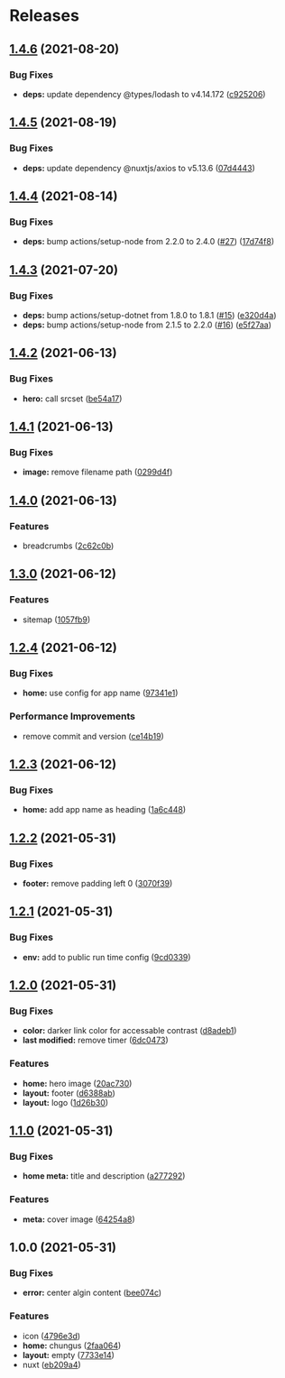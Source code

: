 # Releases

## [1.4.6](https://github.com/shadow81627/gondwanarama/compare/v1.4.5...v1.4.6) (2021-08-20)

### Bug Fixes

- **deps:** update dependency @types/lodash to v4.14.172 ([c925206](https://github.com/shadow81627/gondwanarama/commit/c925206cdbc10923c037a6687d215e1a272b807c))

## [1.4.5](https://github.com/shadow81627/gondwanarama/compare/v1.4.4...v1.4.5) (2021-08-19)

### Bug Fixes

- **deps:** update dependency @nuxtjs/axios to v5.13.6 ([07d4443](https://github.com/shadow81627/gondwanarama/commit/07d44437b3544fb69b58cc4eb2fa05e66c7fdd20))

## [1.4.4](https://github.com/shadow81627/gondwanarama/compare/v1.4.3...v1.4.4) (2021-08-14)

### Bug Fixes

- **deps:** bump actions/setup-node from 2.2.0 to 2.4.0 ([#27](https://github.com/shadow81627/gondwanarama/issues/27)) ([17d74f8](https://github.com/shadow81627/gondwanarama/commit/17d74f855f9f9e7c809b34f3a64a5f7b394d8bac))

## [1.4.3](https://github.com/shadow81627/gondwanarama/compare/v1.4.2...v1.4.3) (2021-07-20)

### Bug Fixes

- **deps:** bump actions/setup-dotnet from 1.8.0 to 1.8.1 ([#15](https://github.com/shadow81627/gondwanarama/issues/15)) ([e320d4a](https://github.com/shadow81627/gondwanarama/commit/e320d4aac2d663e0bab06db85bc890793bc20812))
- **deps:** bump actions/setup-node from 2.1.5 to 2.2.0 ([#16](https://github.com/shadow81627/gondwanarama/issues/16)) ([e5f27aa](https://github.com/shadow81627/gondwanarama/commit/e5f27aa2d119722bc6a2280a84e2b124816602fd))

## [1.4.2](https://github.com/shadow81627/gondwanarama/compare/v1.4.1...v1.4.2) (2021-06-13)

### Bug Fixes

- **hero:** call srcset ([be54a17](https://github.com/shadow81627/gondwanarama/commit/be54a1739d331be2b8f2e2c8a9bbeef6589cf1da))

## [1.4.1](https://github.com/shadow81627/gondwanarama/compare/v1.4.0...v1.4.1) (2021-06-13)

### Bug Fixes

- **image:** remove filename path ([0299d4f](https://github.com/shadow81627/gondwanarama/commit/0299d4fbe1944ecf2ff9980862775d61d755ddf6))

## [1.4.0](https://github.com/shadow81627/gondwanarama/compare/v1.3.0...v1.4.0) (2021-06-13)

### Features

- breadcrumbs ([2c62c0b](https://github.com/shadow81627/gondwanarama/commit/2c62c0b1479b190d383b3fe65911b8ddcb92ce1e))

## [1.3.0](https://github.com/shadow81627/gondwanarama/compare/v1.2.4...v1.3.0) (2021-06-12)

### Features

- sitemap ([1057fb9](https://github.com/shadow81627/gondwanarama/commit/1057fb999c293072d1aee4c5feaa241736c3ba30))

## [1.2.4](https://github.com/shadow81627/gondwanarama/compare/v1.2.3...v1.2.4) (2021-06-12)

### Bug Fixes

- **home:** use config for app name ([97341e1](https://github.com/shadow81627/gondwanarama/commit/97341e1dc71433b524c85b5281afd8a1847efd22))

### Performance Improvements

- remove commit and version ([ce14b19](https://github.com/shadow81627/gondwanarama/commit/ce14b197b4d0919464ce8ca98043c3c9bc4f8f42))

## [1.2.3](https://github.com/shadow81627/gondwanarama/compare/v1.2.2...v1.2.3) (2021-06-12)

### Bug Fixes

- **home:** add app name as heading ([1a6c448](https://github.com/shadow81627/gondwanarama/commit/1a6c448a2bfe21559a8b07b06239a302a1658585))

## [1.2.2](https://github.com/shadow81627/gondwanarama/compare/v1.2.1...v1.2.2) (2021-05-31)

### Bug Fixes

- **footer:** remove padding left 0 ([3070f39](https://github.com/shadow81627/gondwanarama/commit/3070f39e681bd30ade1115ccc0e187d3bb331abe))

## [1.2.1](https://github.com/shadow81627/gondwanarama/compare/v1.2.0...v1.2.1) (2021-05-31)

### Bug Fixes

- **env:** add to public run time config ([9cd0339](https://github.com/shadow81627/gondwanarama/commit/9cd033931d3c34234779c0c4b8deaa6e60fb2233))

## [1.2.0](https://github.com/shadow81627/gondwanarama/compare/v1.1.0...v1.2.0) (2021-05-31)

### Bug Fixes

- **color:** darker link color for accessable contrast ([d8adeb1](https://github.com/shadow81627/gondwanarama/commit/d8adeb161779b62df3438a4cd3aa8fa4b9f411a7))
- **last modified:** remove timer ([6dc0473](https://github.com/shadow81627/gondwanarama/commit/6dc04732264ff427a655a3a6ae7cfbc90a2a14f8))

### Features

- **home:** hero image ([20ac730](https://github.com/shadow81627/gondwanarama/commit/20ac73053055574015237528d35a6ecbebce30c5))
- **layout:** footer ([d6388ab](https://github.com/shadow81627/gondwanarama/commit/d6388abbc0c86c8eaaf46a2cdf72c93d1645c59d))
- **layout:** logo ([1d26b30](https://github.com/shadow81627/gondwanarama/commit/1d26b30810f03062c25ce27a999e1e8a2b5e24d4))

## [1.1.0](https://github.com/shadow81627/gondwanarama/compare/v1.0.0...v1.1.0) (2021-05-31)

### Bug Fixes

- **home meta:** title and description ([a277292](https://github.com/shadow81627/gondwanarama/commit/a27729242790569097875b6b25306ebad843071d))

### Features

- **meta:** cover image ([64254a8](https://github.com/shadow81627/gondwanarama/commit/64254a8187b1920d619802bc2659e729a619a3cf))

## 1.0.0 (2021-05-31)

### Bug Fixes

- **error:** center algin content ([bee074c](https://github.com/shadow81627/gondwanarama/commit/bee074c3eaafc892aa7d08e20784fe0cd6617d6d))

### Features

- icon ([4796e3d](https://github.com/shadow81627/gondwanarama/commit/4796e3d435d0c1ca35c6e2afc2216baeb065e6c0))
- **home:** chungus ([2faa064](https://github.com/shadow81627/gondwanarama/commit/2faa064d0e93918511fe24dc320924ef2d2c0e15))
- **layout:** empty ([7733e14](https://github.com/shadow81627/gondwanarama/commit/7733e149f13f0e551cb4869af3b49e5abab37f12))
- nuxt ([eb209a4](https://github.com/shadow81627/gondwanarama/commit/eb209a40e723d50ac7ef70df15aad33e8cd254e6))
